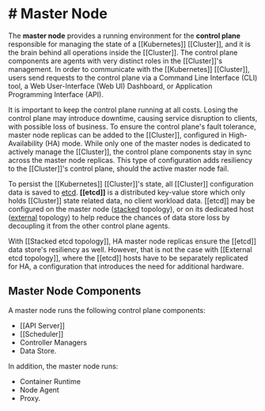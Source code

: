 # # Master Node

The **master node** provides a running environment for the **control plane** responsible for managing the state of a [[Kubernetes]] [[Cluster]], and it is the brain behind all operations inside the [[Cluster]]. The control plane components are agents with very distinct roles in the [[Cluster]]'s management. In order to communicate with the [[Kubernetes]] [[Cluster]], users send requests to the control plane via a Command Line Interface (CLI) tool, a Web User-Interface (Web UI) Dashboard, or Application Programming Interface (API).

It is important to keep the control plane running at all costs. Losing the control plane may introduce downtime, causing service disruption to clients, with possible loss of business. To ensure the control plane's fault tolerance, master node replicas can be added to the [[Cluster]], configured in High-Availability (HA) mode. While only one of the master nodes is dedicated to actively manage the [[Cluster]], the control plane components stay in sync across the master node replicas. This type of configuration adds resiliency to the [[Cluster]]'s control plane, should the active master node fail.

To persist the [[Kubernetes]] [[Cluster]]'s state, all [[Cluster]] configuration data is saved to [etcd](https://etcd.io/). **[[etcd]]** is a distributed key-value store which only holds [[Cluster]] state related data, no client workload data. [[etcd]] may be configured on the master node ([stacked](https://kubernetes.io/docs/setup/independent/ha-topology/#stacked-etcd-topology) topology), or on its dedicated host ([external](https://kubernetes.io/docs/setup/independent/ha-topology/#external-etcd-topology) topology) to help reduce the chances of data store loss by decoupling it from the other control plane agents.

With [[Stacked etcd topology]], HA master node replicas ensure the [[etcd]] data store's resiliency as well. However, that is not the case with [[External etcd topology]], where the [[etcd]] hosts have to be separately replicated for HA, a configuration that introduces the need for additional hardware.

## Master Node Components

A master node runs the following control plane components:

-   [[API Server]]
-   [[Scheduler]]
-   Controller Managers
-   Data Store.

In addition, the master node runs:

-   Container Runtime
-   Node Agent
-   Proxy.

